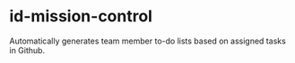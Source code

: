# id-mission-control
Automatically generates team member to-do lists based on assigned tasks in Github.
